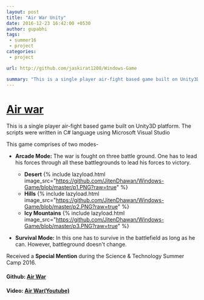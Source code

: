 ```yaml
---
layout: post
title: "Air War Unity"
date: 2016-12-23 16:42:00 +0530
author: gupabhi
tags:
 - summer16
 - project
categories:
 - project

url: http://github.com/jaskirat1208/Windows-Game

summary: "This is a single player air-fight based game built on Unity3D platform. The scripts were written in C# language using Microsoft Visual Studio"
---
```


# [Air war](http://github.com/jaskirat1208/Windows-Game)

This is a single player air-fight based game built on Unity3D platform. The scripts were written in C# language using Microsoft Visual Studio

This game comprises of two modes-
* **Arcade Mode:** The war is fought on three battle ground. One has to lead his forces through all these battlegrounds to lead his forces to victory.
	* **Desert**
		{% include lazyload.html image_src="https://github.com/JitenDhawan/Windows-Game/blob/master/p1.PNG?raw=true" %}
	* **Hills**
		{% include lazyload.html image_src="https://github.com/JitenDhawan/Windows-Game/blob/master/p2.PNG?raw=true" %}
	* **Icy Mountains**
		{% include lazyload.html image_src="https://github.com/JitenDhawan/Windows-Game/blob/master/p3.PNG?raw=true" %}

* **Survival Mode:** In this one has to survive in the battlefield as long as he can. However, battleground doesn't change.

Received a **Special Mention** during the Science & Technology Summer Camp 2016.

#### Github: [Air War](http://github.com/jaskirat1208/Windows-Game)
#### Video: [Air War(Youtube)](https://www.youtube.com/watch?v=MJNwBx_Hbhg)
